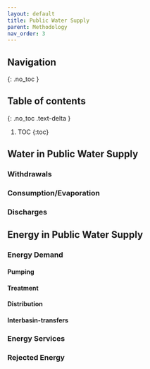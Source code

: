 ```yaml
---
layout: default
title: Public Water Supply
parent: Methodology
nav_order: 3
---
```


## Navigation
{: .no_toc }

## Table of contents
{: .no_toc .text-delta }

1. TOC
{:toc}

## Water in Public Water Supply

### Withdrawals

### Consumption/Evaporation

### Discharges


## Energy in Public Water Supply

### Energy Demand

#### Pumping
#### Treatment
#### Distribution
#### Interbasin-transfers

### Energy Services

### Rejected Energy
